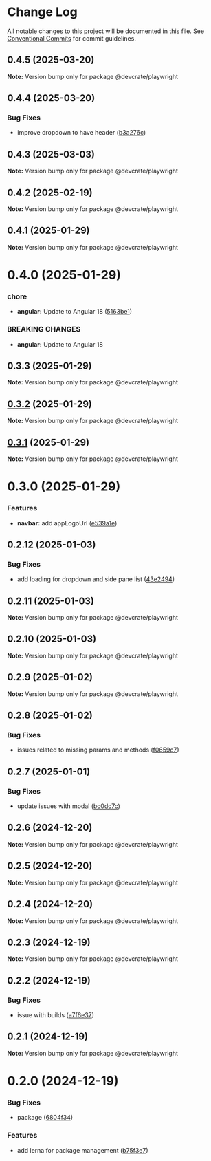 # Change Log

All notable changes to this project will be documented in this file.
See [Conventional Commits](https://conventionalcommits.org) for commit guidelines.

## 0.4.5 (2025-03-20)

**Note:** Version bump only for package @devcrate/playwright





## 0.4.4 (2025-03-20)


### Bug Fixes

* improve dropdown to have header ([b3a276c](https://github.com/danda-panda-bytes/devcrate/commit/b3a276cd0712762ba3afda03db71030a547dd935))





## 0.4.3 (2025-03-03)

**Note:** Version bump only for package @devcrate/playwright





## 0.4.2 (2025-02-19)

**Note:** Version bump only for package @devcrate/playwright





## 0.4.1 (2025-01-29)

**Note:** Version bump only for package @devcrate/playwright





# 0.4.0 (2025-01-29)


### chore

* **angular:** Update to Angular 18 ([5163be1](https://github.com/danda-panda-bytes/devcrate/commit/5163be1f7d07149b2b3e5e3cdbafc87817795416))


### BREAKING CHANGES

* **angular:** Update to Angular 18





## 0.3.3 (2025-01-29)

**Note:** Version bump only for package @devcrate/playwright





## [0.3.2](https://github.com/danda-panda-bytes/devcrate/compare/@devcrate/playwright@0.3.1...@devcrate/playwright@0.3.2) (2025-01-29)

**Note:** Version bump only for package @devcrate/playwright





## [0.3.1](https://github.com/danda-panda-bytes/devcrate/compare/@devcrate/playwright@0.3.0...@devcrate/playwright@0.3.1) (2025-01-29)

**Note:** Version bump only for package @devcrate/playwright





# 0.3.0 (2025-01-29)


### Features

* **navbar:** add appLogoUrl ([e539a1e](https://github.com/danda-panda-bytes/devcrate/commit/e539a1e1a244025abeea21a1690f623fae69f888))





## 0.2.12 (2025-01-03)


### Bug Fixes

* add loading for dropdown and side pane list ([43e2494](https://github.com/danda-panda-bytes/devcrate/commit/43e249459089f49291c52ca64481b8f37d1aee74))





## 0.2.11 (2025-01-03)

**Note:** Version bump only for package @devcrate/playwright





## 0.2.10 (2025-01-03)

**Note:** Version bump only for package @devcrate/playwright





## 0.2.9 (2025-01-02)

**Note:** Version bump only for package @devcrate/playwright





## 0.2.8 (2025-01-02)


### Bug Fixes

* issues related to missing params and methods ([f0659c7](https://github.com/danda-panda-bytes/devcrate/commit/f0659c732241d4f252e1552ebab5bfa3a219be2e))





## 0.2.7 (2025-01-01)


### Bug Fixes

* update issues with modal ([bc0dc7c](https://github.com/danda-panda-bytes/devcrate/commit/bc0dc7c1aee8015e8798966c88e790ddc0525c24))





## 0.2.6 (2024-12-20)

**Note:** Version bump only for package @devcrate/playwright





## 0.2.5 (2024-12-20)

**Note:** Version bump only for package @devcrate/playwright





## 0.2.4 (2024-12-20)

**Note:** Version bump only for package @devcrate/playwright





## 0.2.3 (2024-12-19)

**Note:** Version bump only for package @devcrate/playwright





## 0.2.2 (2024-12-19)


### Bug Fixes

* issue with builds ([a7f6e37](https://github.com/danda-panda-bytes/devcrate/commit/a7f6e377117525945a8ef70dcc209b07eb8517d5))





## 0.2.1 (2024-12-19)

**Note:** Version bump only for package @devcrate/playwright





# 0.2.0 (2024-12-19)


### Bug Fixes

* package ([6804f34](https://github.com/danda-panda-bytes/devcrate/commit/6804f3465a4e8ccf5ad5f4e5d81aed2aefed0012))


### Features

* add lerna for package management ([b75f3e7](https://github.com/danda-panda-bytes/devcrate/commit/b75f3e7a414d7e7b02df9de17529212ae14f9169))
